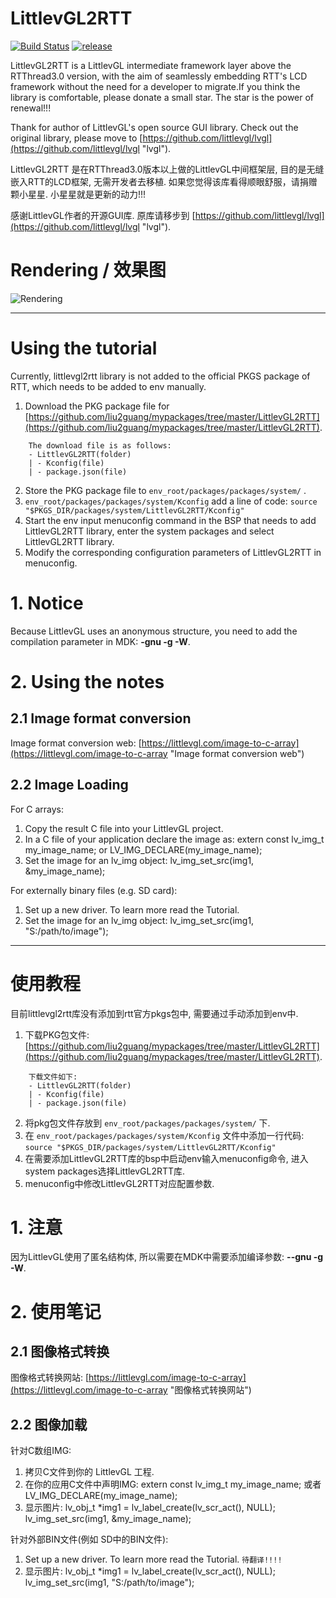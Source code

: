 # LittlevGL2RTT #

[![Build Status](https://travis-ci.org/liu2guang/LittlevGL2RTT.svg?branch=master)](https://travis-ci.org/liu2guang/LittlevGL2RTT)
[![release](https://img.shields.io/badge/Release-v0.0.1-orange.svg)](https://github.com/liu2guang/LittlevGL2RTT/releases)

LittlevGL2RTT is a LittlevGL intermediate framework layer above the RTThread3.0 version, with the aim of seamlessly embedding RTT's LCD framework without the need for a developer to migrate.If you think the library is comfortable, please donate a small star. The star is the power of renewal!!!

Thank for author of LittlevGL's open source GUI library. Check out the original library, please move to [https://github.com/littlevgl/lvgl](https://github.com/littlevgl/lvgl "lvgl"). 

LittlevGL2RTT 是在RTThread3.0版本以上做的LittlevGL中间框架层, 目的是无缝嵌入RTT的LCD框架, 无需开发者去移植. 如果您觉得该库看得顺眼舒服，请捐赠颗小星星. 小星星就是更新的动力!!! 

感谢LittlevGL作者的开源GUI库. 原库请移步到 [https://github.com/littlevgl/lvgl](https://github.com/littlevgl/lvgl "lvgl"). 

# Rendering / 效果图

![Rendering](https://i.imgur.com/hdq3RhV.gif)

--- 

# Using the tutorial

Currently, littlevgl2rtt library is not added to the official PKGS package of RTT, which needs to be added to env manually. 
1. Download the PKG package file for [https://github.com/liu2guang/mypackages/tree/master/LittlevGL2RTT](https://github.com/liu2guang/mypackages/tree/master/LittlevGL2RTT).
~~~
	The download file is as follows: 
	- LittlevGL2RTT(folder)
	| - Kconfig(file)
	| - package.json(file)
~~~
2. Store the PKG package file to `env_root/packages/packages/system/` . 
3. `env_root/packages/packages/system/Kconfig` add a line of code: `source "$PKGS_DIR/packages/system/LittlevGL2RTT/Kconfig"` 
4. Start the env input menuconfig command in the BSP that needs to add LittlevGL2RTT library, enter the system packages and select LittlevGL2RTT library.
5. Modify the corresponding configuration parameters of LittlevGL2RTT in menuconfig.

# 1. Notice

Because LittlevGL uses an anonymous structure, you need to add the compilation parameter in MDK: **-gnu -g -W**.

# 2. Using the notes

## 2.1 Image format conversion

Image format conversion web: [https://littlevgl.com/image-to-c-array](https://littlevgl.com/image-to-c-array "Image format conversion web")

## 2.2 Image Loading

For C arrays: 
1. Copy the result C file into your LittlevGL project.
2. In a C file of your application declare the image as: extern const lv_img_t my_image_name; or LV_IMG_DECLARE(my_image_name);
3. Set the image for an lv_img object: lv_img_set_src(img1, &my_image_name);

For externally binary files (e.g. SD card): 
1. Set up a new driver. To learn more read the Tutorial.
2. Set the image for an lv_img object: lv_img_set_src(img1, "S:/path/to/image");

--- 

# 使用教程

目前littlevgl2rtt库没有添加到rtt官方pkgs包中, 需要通过手动添加到env中.

1. 下载PKG包文件: [https://github.com/liu2guang/mypackages/tree/master/LittlevGL2RTT](https://github.com/liu2guang/mypackages/tree/master/LittlevGL2RTT).
~~~
	下载文件如下: 
	- LittlevGL2RTT(folder)
	| - Kconfig(file)
	| - package.json(file)
~~~
2. 将pkg包文件存放到 `env_root/packages/packages/system/` 下. 
3. 在 `env_root/packages/packages/system/Kconfig` 文件中添加一行代码: `source "$PKGS_DIR/packages/system/LittlevGL2RTT/Kconfig"`
4. 在需要添加LittlevGL2RTT库的bsp中启动env输入menuconfig命令, 进入system packages选择LittlevGL2RTT库. 
5. menuconfig中修改LittlevGL2RTT对应配置参数.

# 1. 注意

因为LittlevGL使用了匿名结构体, 所以需要在MDK中需要添加编译参数: **--gnu -g -W**. 

# 2. 使用笔记 

## 2.1 图像格式转换 

图像格式转换网站: [https://littlevgl.com/image-to-c-array](https://littlevgl.com/image-to-c-array "图像格式转换网站")

## 2.2 图像加载

针对C数组IMG: 
1. 拷贝C文件到你的 LittlevGL 工程. 
2. 在你的应用C文件中声明IMG: extern const lv_img_t my_image_name; 或者LV_IMG_DECLARE(my_image_name); 
3. 显示图片: lv_obj_t *img1 = lv_label_create(lv_scr_act(), NULL); lv_img_set_src(img1, &my_image_name);

针对外部BIN文件(例如 SD中的BIN文件): 
1. Set up a new driver. To learn more read the Tutorial. `待翻译!!!!` 
2. 显示图片: lv_obj_t *img1 = lv_label_create(lv_scr_act(), NULL); lv_img_set_src(img1, "S:/path/to/image"); 
